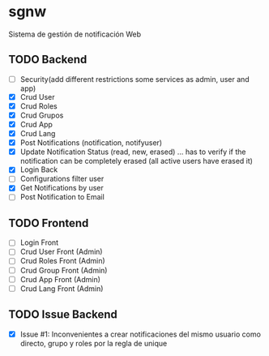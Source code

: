 # sgnw

Sistema de gestión de notificación Web

## TODO Backend

- [ ] Security(add different restrictions some services as admin, user and app)
- [x] Crud User
- [x] Crud Roles
- [x] Crud Grupos
- [x] Crud App
- [x] Crud Lang
- [x] Post Notifications (notification, notifyuser)
- [x] Update Notification Status (read, new, erased) ... has to verify if the notification can be completely erased (all active users have erased it)
- [x] Login Back
- [ ] Configurations filter user
- [x] Get Notifications by user
- [ ] Post Notification to Email

## TODO Frontend

- [ ] Login Front
- [ ] Crud User Front (Admin)
- [ ] Crud Roles Front (Admin)
- [ ] Crud Group Front (Admin)
- [ ] Crud App Front (Admin)
- [ ] Crud Lang Front (Admin)

## TODO Issue Backend

- [x] Issue #1: Inconvenientes a crear notificaciones del mismo usuario como directo, grupo y roles por la regla de unique
